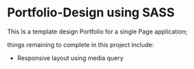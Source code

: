 
# Portfolio-Design using SASS 
This Is a template design Portfolio for a single Page application;



things remaining to complete in this project include:
* Responsive layout using media query
